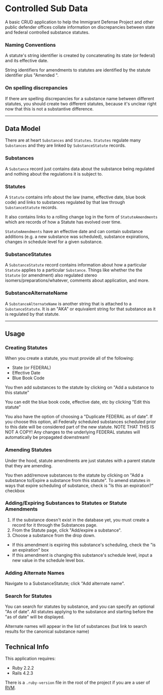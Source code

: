# Controlled Sub Data

A basic CRUD application to help the Immigrant Defense Project and other public defender offices collate information on discrepancies between state and federal controlled substance statutes.

### Naming Conventions

A statute's string identifier is created by concatenating its state (or federal) and its effective date.

String identifiers for amendments to statutes are identified by the statute identifier plus "Amended <DATE>".

### On spelling discrepancies

If there are spelling discrepancies for a substance name between different statutes, you should create two different statutes, because it's unclear right now that this is not a substantive difference.

---

## Data Model

There are at heart ```Substances``` and ```Statutes```.  ```Statutes``` regulate many ```Substances``` and they are linked by ```SubstanceStatute``` records.

### Substances
A ```Substance``` record just contains data about the substance being regulated and nothing about the regulations it is subject to.

### Statutes
A ```Statute``` contains info about the law (name, effective date, blue book code) and links to substances regulated by that law through ```SubstanceStatute``` records.

It also contains links to a rolling change log in the form of ```StatuteAmendments``` which are records of how a Statute has evolved over time.

```StatuteAmendments``` have an effective date and can contain substance additions (e.g. a new substance was scheduled), substance expirations, changes in schedule level for a given substance.

### SubstanceStatutes
A ```SubstanceStatute``` record contains information about how a particular ```Statute``` applies to a particular ```Substance```.  Things like whether the the ```Statute``` (or amendment) also regulated stereo isomers/preparations/whatever, comments about application, and more.

### SubstanceAlternateName
A ```SubstanceAlternateName``` is another string that is attached to a ```SubstanceStatute```.  It is an "AKA" or equivalent string for that substance as it is regulated by that statute.

---

## Usage

### Creating Statutes

When you create a statute, you must provide all of the following:

* State (or FEDERAL)
* Effective Date
* Blue Book Code

You then add substances to the statute by clicking on "Add a substance to this statute"

You can edit the blue book code, effective date, etc by clicking "Edit this statute"

You also have the option of choosing a "Duplicate FEDERAL as of date".  If you choose this option, all Federally scheduled substances scheduled prior to this date will be considered part of the new statute.  NOTE THAT THIS IS NOT A COPY!  Any changes to the underlying FEDERAL statutes will automatically be propagated downstream!

### Amending Statutes

Under the hood, statute amendments are just statutes with a parent statute that they are amending.

You then add/remove substances to the statute by clicking on "Add a substance to/Expire a substance from this statute".  To amend statutes in ways that expire scheduling of substance, check is "Is this an expiration?" checkbox

### Adding/Expiring Substances to Statutes or Statute Amendments

1. If the substance doesn't exist in the database yet, you must create a record for it through the Substances page.
2. From the Statute page, click "Add/expire a substance".
3. Choose a substance from the drop down.
  * If this amendment is expiring this substance's scheduling, check the "is an expiration" box
  * If this amendment is changing this substance's schedule level, input a new value in the schedule level box.

### Adding Alternate Names

Navigate to a SubstanceStatute; click "Add alternate name".

### Search for Statutes

You can search for statutes by substance, and you can specify an optional "As of date".  All statutes applying to the substance and starting before the "as of date" will be displayed.

Alternate names will appear in the list of substances (but link to search results for the canonical substance name)

## Technical Info

This application requires:

- Ruby 2.2.2
- Rails 4.2.3

There is a ```.ruby-version``` file in the root of the project if you are a user of [RVM](https://rvm.io/workflow/projects).
